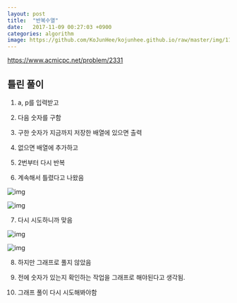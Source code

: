 ```yaml
---
layout: post
title:  "반복수열"
date:   2017-11-09 00:27:03 +0900
categories: algorithm
image: https://github.com/KoJunHee/kojunhee.github.io/raw/master/img/11.png
---
```


<https://www.acmicpc.net/problem/2331>

## 틀린 풀이

1. a, p를 입력받고

2. 다음 숫자를 구함

3. 구한 숫자가 지금까지 저장한 배열에 있으면 출력

4. 없으면 배열에 추가하고

5. 2번부터 다시 반복

6. 계속해서 틀렸다고 나왔음

![img](https://github.com/KoJunHee/kojunhee.github.io/raw/master/img/19.png)
	
![img](https://github.com/KoJunHee/kojunhee.github.io/raw/master/img/20.png)

7. 다시 시도하니까 맞음 

![img](https://github.com/KoJunHee/kojunhee.github.io/raw/master/img/21.png)
	
![img](https://github.com/KoJunHee/kojunhee.github.io/raw/master/img/22.png)

8. 하지만 그래프로 풀지 않았음

9. 전에 숫자가 있는지 확인하는 작업을 그래프로 해야된다고 생각됨.

10. 그래프 풀이 다시 시도해봐야함






